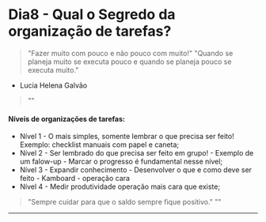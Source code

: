 # Dia8 - Qual o Segredo da organização de tarefas?
>"Fazer muito com pouco e não pouco com muito!"
>"Quando se planeja muito se executa pouco e quando se planeja pouco se executa muito."

- Lucia Helena Galvão
>""
>

#### Níveis de organizações de tarefas:
- Nível 1 - O mais simples, somente lembrar o que precisa ser feito! Exemplo: checklist manuais com papel e caneta;
- Nível 2 - Ser lembrado do que precisa ser feito em grupo! - Exemplo de um falow-up - Marcar o progresso é fundamental nesse nível;
- Nível 3 - Expandir conhecimento - Desenvolver o que e como deve ser feito - Kamboard - operação cara
- Nível 4 - Medir produtividade operação mais cara que existe;

>"Sempre cuidar para que o saldo sempre fique positivo."
>""
---
